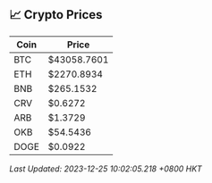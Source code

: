 ## 📈 Crypto Prices

| Coin | Price |
| ---- | ----- |
| BTC | $43058.7601 |
| ETH | $2270.8934 |
| BNB | $265.1532 |
| CRV | $0.6272 |
| ARB | $1.3729 |
| OKB | $54.5436 |
| DOGE | $0.0922 |

_Last Updated: 2023-12-25 10:02:05.218 +0800 HKT_